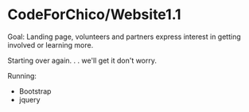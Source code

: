 # CodeForChico/Website1.1

Goal: Landing page, volunteers and partners express interest in getting involved or learning more. 

Starting over again. . . we'll get it don't worry.


Running:
   - Bootstrap
   - jquery
